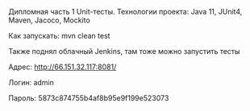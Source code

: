 Дипломная часть 1 Unit-тесты. 
Технологии проекта: Java 11, JUnit4, Maven, Jacoco, Mockito

Как запускать: mvn clean test

Также поднял облачный Jenkins, там тоже можно запустить тесты

Адрес: http://66.151.32.117:8081/

Логин: admin

Пароль: 5873c874755b4af8b95e9f199e523073
